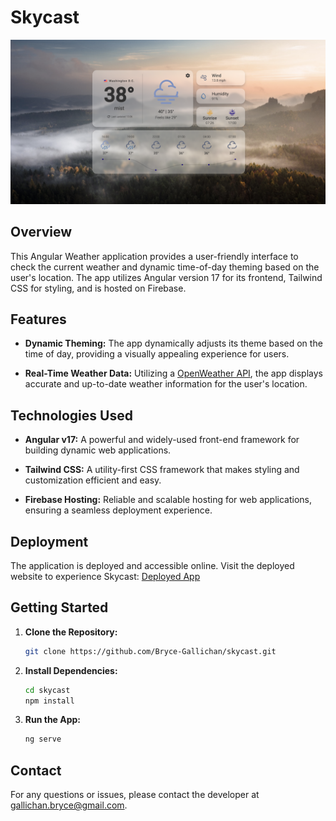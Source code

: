 # Skycast

![Skycast Screenshot](/src/assets/screenshots/home.png)

## Overview

This Angular Weather application provides a user-friendly interface to check the current weather and dynamic time-of-day theming based on the user's location. The app utilizes Angular version 17 for its frontend, Tailwind CSS for styling, and is hosted on Firebase.

## Features

- **Dynamic Theming:** The app dynamically adjusts its theme based on the time of day, providing a visually appealing experience for users.

- **Real-Time Weather Data:** Utilizing a [OpenWeather API](https://openweathermap.org/api), the app displays accurate and up-to-date weather information for the user's location.

## Technologies Used

- **Angular v17:** A powerful and widely-used front-end framework for building dynamic web applications.

- **Tailwind CSS:** A utility-first CSS framework that makes styling and customization efficient and easy.

- **Firebase Hosting:** Reliable and scalable hosting for web applications, ensuring a seamless deployment experience.

## Deployment

The application is deployed and accessible online. Visit the deployed website to experience Skycast: [Deployed App](https://skycast.gallichan.app)

## Getting Started

1. **Clone the Repository:**
   ```bash
   git clone https://github.com/Bryce-Gallichan/skycast.git
   ```

2. **Install Dependencies:**
   ```bash
   cd skycast
   npm install
   ```

3. **Run the App:**
   ```bash
   ng serve
   ```

## Contact
For any questions or issues, please contact the developer at gallichan.bryce@gmail.com.